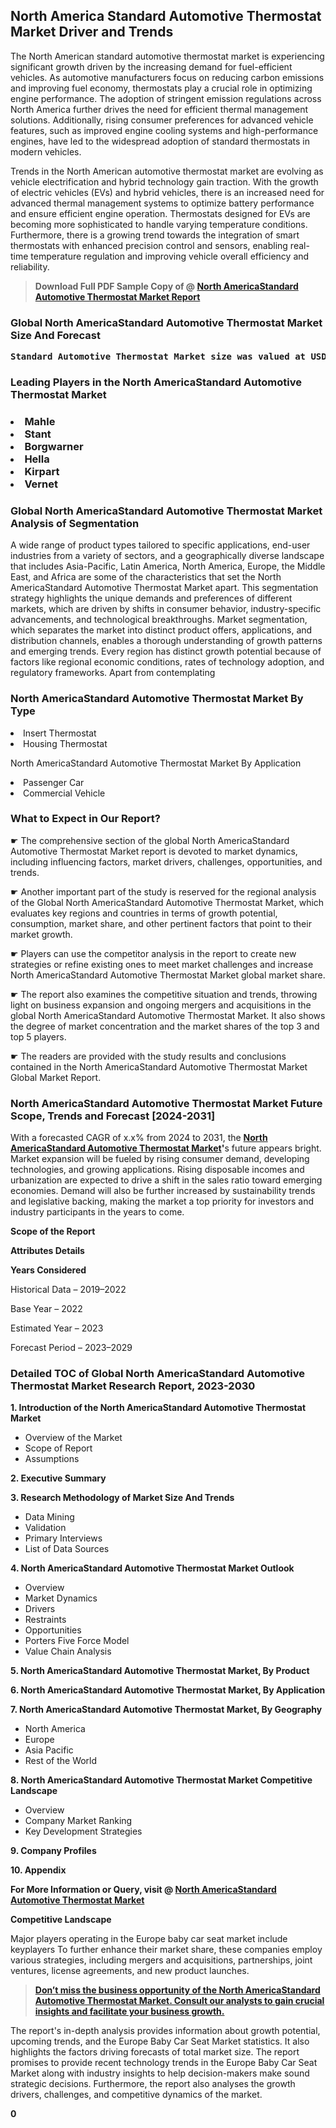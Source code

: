 <p> <h2>North America Standard Automotive Thermostat Market Driver and Trends</h2><p>The North American standard automotive thermostat market is experiencing significant growth driven by the increasing demand for fuel-efficient vehicles. As automotive manufacturers focus on reducing carbon emissions and improving fuel economy, thermostats play a crucial role in optimizing engine performance. The adoption of stringent emission regulations across North America further drives the need for efficient thermal management solutions. Additionally, rising consumer preferences for advanced vehicle features, such as improved engine cooling systems and high-performance engines, have led to the widespread adoption of standard thermostats in modern vehicles.</p><p>Trends in the North American automotive thermostat market are evolving as vehicle electrification and hybrid technology gain traction. With the growth of electric vehicles (EVs) and hybrid vehicles, there is an increased need for advanced thermal management systems to optimize battery performance and ensure efficient engine operation. Thermostats designed for EVs are becoming more sophisticated to handle varying temperature conditions. Furthermore, there is a growing trend towards the integration of smart thermostats with enhanced precision control and sensors, enabling real-time temperature regulation and improving vehicle overall efficiency and reliability.</p></p><blockquote id="" class=""><strong>Download Full PDF Sample Copy of @&nbsp;<a href="https://www.verifiedmarketreports.com/download-sample/?rid=594136&utm_source=GitHub-Jan&utm_medium=286" target="_blank">North AmericaStandard Automotive Thermostat Market Report</a>&nbsp;&nbsp;</strong></blockquote><h3 id="" class=""><strong>Global&nbsp;North AmericaStandard Automotive Thermostat Market Size And Forecast</strong></h3><pre class="reader-text-block__code-block"><strong>Standard Automotive Thermostat Market size was valued at USD 3.5 Billion in 2022 and is projected to reach USD 5.2 Billion by 2030, growing at a CAGR of 5.4% from 2024 to 2030.</strong></pre><h3 id="" class="">Leading Players in the&nbsp;North AmericaStandard Automotive Thermostat Market</h3><h3 class=""></Li><Li>Mahle</Li><Li> Stant</Li><Li> Borgwarner</Li><Li> Hella</Li><Li> Kirpart</Li><Li> Vernet</h3><h3 id="" class="">Global&nbsp;North AmericaStandard Automotive Thermostat Market Analysis of Segmentation</h3><p id="" class="">A wide range of product types tailored to specific applications, end-user industries from a variety of sectors, and a geographically diverse landscape that includes Asia-Pacific, Latin America, North America, Europe, the Middle East, and Africa are some of the characteristics that set the North AmericaStandard Automotive Thermostat Market apart. This segmentation strategy highlights the unique demands and preferences of different markets, which are driven by shifts in consumer behavior, industry-specific advancements, and technological breakthroughs. Market segmentation, which separates the market into distinct product offers, applications, and distribution channels, enables a thorough understanding of growth patterns and emerging trends. Every region has distinct growth potential because of factors like regional economic conditions, rates of technology adoption, and regulatory frameworks. Apart from contemplating</p><h3 id="" class="">North AmericaStandard Automotive Thermostat Market&nbsp;By Type</h3><p></Li><Li>Insert Thermostat</Li><Li> Housing Thermostat</p><div class="" data-test-id=""><p>North AmericaStandard Automotive Thermostat Market&nbsp;By Application</p></div><p class=""></Li><Li>Passenger Car</Li><Li> Commercial Vehicle</p><div class="" data-test-id=""><h3><span class="">What to Expect in Our Report?</span></h3></div><div class="" data-test-id=""><p><span class="">☛ The comprehensive section of the global North AmericaStandard Automotive Thermostat Market report is devoted to market dynamics, including influencing factors, market drivers, challenges, opportunities, and trends.</span></p></div><div class="" data-test-id=""><p><span class="">☛ Another important part of the study is reserved for the regional analysis of the Global North AmericaStandard Automotive Thermostat Market, which evaluates key regions and countries in terms of growth potential, consumption, market share, and other pertinent factors that point to their market growth.</span></p></div><div class="" data-test-id=""><p><span class="">☛ Players can use the competitor analysis in the report to create new strategies or refine existing ones to meet market challenges and increase North AmericaStandard Automotive Thermostat Market global market share.</span></p></div><div class="" data-test-id=""><p><span class="">☛ The report also examines the competitive situation and trends, throwing light on business expansion and ongoing mergers and acquisitions in the global North AmericaStandard Automotive Thermostat Market. It also shows the degree of market concentration and the market shares of the top 3 and top 5 players.</span></p></div><div class="" data-test-id=""><p><span class="">☛ The readers are provided with the study results and conclusions contained in the North AmericaStandard Automotive Thermostat Market Global Market Report.</span></p></div><div class="" data-test-id=""><h3><span class="">North AmericaStandard Automotive Thermostat Market Future Scope, Trends and Forecast [2024-2031]</span></h3></div><div class="" data-test-id=""><p><span class="">With a forecasted CAGR of x.x% from 2024 to 2031, the <strong><a href="https://www.verifiedmarketreports.com/download-sample/?rid=594136&utm_source=GitHub-Jan&utm_medium=286" target="_blank">North AmericaStandard Automotive Thermostat Market</a>'</strong>s future appears bright. Market expansion will be fueled by rising consumer demand, developing technologies, and growing applications. Rising disposable incomes and urbanization are expected to drive a shift in the sales ratio toward emerging economies. Demand will also be further increased by sustainability trends and legislative backing, making the market a top priority for investors and industry participants in the years to come.</span></p><p id="ember66" class="ember-view reader-text-block__paragraph"><strong>Scope of the Report</strong></p><p id="ember67" class="ember-view reader-text-block__paragraph"><strong>Attributes Details</strong></p><p id="ember68" class="ember-view reader-text-block__paragraph"><strong>Years Considered</strong></p><p id="ember69" class="ember-view reader-text-block__paragraph">Historical Data &ndash; 2019&ndash;2022</p><p id="ember70" class="ember-view reader-text-block__paragraph">Base Year &ndash; 2022</p><p id="ember71" class="ember-view reader-text-block__paragraph">Estimated Year &ndash; 2023</p><p id="ember72" class="ember-view reader-text-block__paragraph">Forecast Period &ndash; 2023&ndash;2029</p></div><h3 id="" class="">Detailed TOC of Global North AmericaStandard Automotive Thermostat Market Research Report, 2023-2030</h3><p id="" class=""><strong>1. Introduction of the North AmericaStandard Automotive Thermostat Market</strong></p><ul><li>Overview of the Market</li><li>Scope of Report</li><li>Assumptions</li></ul><p id="" class=""><strong>2. Executive Summary</strong></p><p id="" class=""><strong>3. Research Methodology of Market Size And Trends</strong></p><ul><li>Data Mining</li><li>Validation</li><li>Primary Interviews</li><li>List of Data Sources</li></ul><p id="" class=""><strong>4. North AmericaStandard Automotive Thermostat Market Outlook</strong></p><ul><li>Overview</li><li>Market Dynamics</li><li>Drivers</li><li>Restraints</li><li>Opportunities</li><li>Porters Five Force Model</li><li>Value Chain Analysis</li></ul><p id="" class=""><strong>5. North AmericaStandard Automotive Thermostat Market, By Product</strong></p><p id="" class=""><strong>6. North AmericaStandard Automotive Thermostat Market, By Application</strong></p><p id="" class=""><strong>7. North AmericaStandard Automotive Thermostat Market, By Geography</strong></p><ul><li>North America</li><li>Europe</li><li>Asia Pacific</li><li>Rest of the World</li></ul><p id="" class=""><strong>8. North AmericaStandard Automotive Thermostat Market Competitive Landscape</strong></p><ul><li>Overview</li><li>Company Market Ranking</li><li>Key Development Strategies</li></ul><p id="" class=""><strong>9. Company Profiles</strong></p><p id="" class=""><strong>10. Appendix</strong></p><p><strong>For More Information or Query, visit&nbsp;@ <a href="https://www.verifiedmarketreports.com/product/standard-automotive-thermostat-market/" target="_blank">North AmericaStandard Automotive Thermostat Market</a></strong></p><p id="ember61" class="ember-view reader-text-block__paragraph"><strong>Competitive Landscape</strong></p><p id="ember62" class="ember-view reader-text-block__paragraph">Major players operating in the Europe baby car seat market include keyplayers To further enhance their market share, these companies employ various strategies, including mergers and acquisitions, partnerships, joint ventures, license agreements, and new product launches.</p><blockquote id="ember63" class="ember-view reader-text-block__blockquote"><strong><a href="https://www.verifiedmarketreports.com/download-sample/?rid=594136&utm_source=GitHub-Jan&utm_medium=286" target="_blank">Don&rsquo;t miss the business opportunity of the North AmericaStandard Automotive Thermostat Market. Consult our analysts to gain crucial insights and facilitate your business growth.</a></strong></blockquote><p id="ember64" class="ember-view reader-text-block__paragraph">The report's in-depth analysis provides information about growth potential, upcoming trends, and the Europe Baby Car Seat Market statistics. It also highlights the factors driving forecasts of total market size. The report promises to provide recent technology trends in the Europe Baby Car Seat Market along with industry insights to help decision-makers make sound strategic decisions. Furthermore, the report also analyses the growth drivers, challenges, and competitive dynamics of the market.</p><p class="ember-view reader-text-block__paragraph"><strong>0</strong></p>
